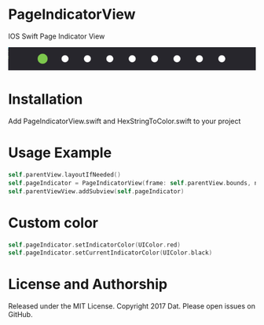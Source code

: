 # PageIndicatorView
IOS Swift Page Indicator View

![Alt text](https://github.com/datle021194/PageIndicatorView/blob/master/PageIndicatorView.png?raw=true "PageIndicatorView")

# Installation
Add PageIndicatorView.swift and HexStringToColor.swift to your project

# Usage Example
```swift
self.parentView.layoutIfNeeded()
self.pageIndicator = PageIndicatorView(frame: self.parentView.bounds, numberOfIndicator: 5)
self.parentViewView.addSubview(self.pageIndicator)
```
# Custom color
```swift
self.pageIndicator.setIndicatorColor(UIColor.red)
self.pageIndicator.setCurrentIndicatorColor(UIColor.black)
```

# License and Authorship
Released under the MIT License. Copyright 2017 Dat. Please open issues on GitHub.
